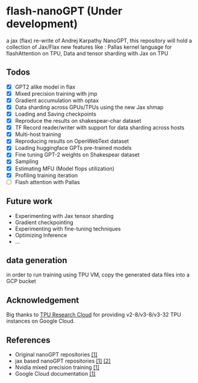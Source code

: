 # flash-nanoGPT (Under development)

a jax (flax) re-write of Andrej Karpathy NanoGPT, this repository will hold a collection of Jax/Flax new features like :
Pallas kernel language for flashAttention on TPU, Data and tensor sharding with Jax on TPU

## Todos

- [x] GPT2 alike model in flax
- [x] Mixed precision training with jmp
- [x] Gradient accumulation with optax
- [x] Data sharding across GPUs/TPUs using the new Jax shmap
- [x] Loading and Saving checkpoints
- [x] Reproduce the results on shakespear-char dataset
- [x] TF Record reader/writer with support for data sharding across hosts
- [x] Multi-host training
- [x] Reproducing results on OpenWebText dataset
- [x] Loading huggingface GPTs pre-trained models
- [x] Fine tuning GPT-2 weights on Shakespear dataset
- [x] Sampling
- [x] Estimating MFU (Model flops utilization)
- [x] Profiling training iteration
- [ ] Flash attention with Pallas

## Future work

- Experimenting with Jax tensor sharding
- Gradient checkpointing
- Experimenting with fine-tuning techniques
- Optimizing Inference
- ...

## data generation
in order to run training using TPU VM, copy the generated data files into a GCP bucket

## Acknowledgement
Big thanks to [TPU Research Cloud](https://sites.research.google/trc/about/) for providing v2-8/v3-8/v3-32 TPU instances on Google Cloud.

## References
- Original nanoGPT repositories [[1]](https://github.com/karpathy/nanoGPT)
- jax based nanoGPT repositories [[1]](https://github.com/jenkspt/gpt-jax?tab=readme-ov-file) [[2]](https://github.com/cgarciae/nanoGPT-jax)
- Nvidia mixed precision training [[1]](https://docs.nvidia.com/deeplearning/performance/mixed-precision-training/index.html)
- Google Cloud documentation [[1]](https://cloud.google.com/tpu/docs/)

